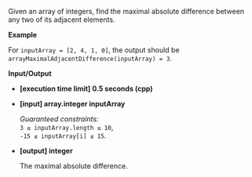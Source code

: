
Given an array of integers, find the maximal absolute difference between any two of its adjacent elements.

**Example**

For  `inputArray = [2, 4, 1, 0]`, the output should be  
`arrayMaximalAdjacentDifference(inputArray) = 3`.

**Input/Output**

-   **\[execution time limit\] 0.5 seconds (cpp)**
    
-   **\[input\] array.integer inputArray**
    
    _Guaranteed constraints:_  
    `3 ≤ inputArray.length ≤ 10`,  
    `-15 ≤ inputArray[i] ≤ 15`.
    
-   **\[output\] integer**
    
    The maximal absolute difference.